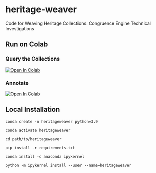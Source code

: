 # heritage-weaver
Code for Weaving Heritage Collections. Congruence Engine Technical Investigations

## Run on Colab


### Query the Collections
[![Open In Colab](https://colab.research.google.com/assets/colab-badge.svg)](https://colab.research.google.com/github/kasparvonbeelen/weavingtools/blob/2-vdb/colab_notebooks/Query.ipynb)

### Annotate
 [![Open In Colab](https://colab.research.google.com/assets/colab-badge.svg)](https://colab.research.google.com/github/kasparvonbeelen/weavingtools/blob/2-vdb/colab_notebooks/Query.ipynb)

## Local Installation

```
conda create -n heritageweaver python=3.9
```

```
conda activate heritageweaver
```

```
cd path/to/heritageweaver
```

```
pip install -r requirements.txt
```

```
conda install -c anaconda ipykernel
```

```
python -m ipykernel install --user --name=heritageweaver
```